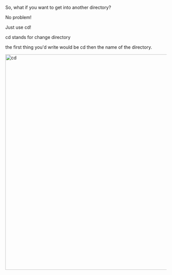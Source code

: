 So, what if you want to get into another directory?

No problem!

Just use cd!

cd stands for change directory

the first thing you'd write would be cd then the name of the directory.

<img width="1416" height="672" alt="cd" src="https://github.com/user-attachments/assets/9e4d46df-b04d-4416-8b49-93569d94ff82" />




